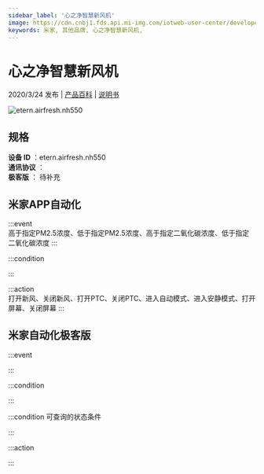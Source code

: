 ```yaml
---
sidebar_label: '心之净智慧新风机'
image: https://cdn.cnbj1.fds.api.mi-img.com/iotweb-user-center/developer_16790476882860PtQeMyC.png?GalaxyAccessKeyId=AKVGLQWBOVIRQ3XLEW&Expires=9223372036854775807&Signature=vGoBRErdsxSz/IiVWpOFjuqnEmY=
keywords: 米家, 其他品牌, 心之净智慧新风机, 
---
```

# 心之净智慧新风机

2020/3/24 发布 | [产品百科](https://home.mi.com/webapp/content/baike/product/index.html?model=etern.airfresh.nh550/) | [说明书](https://home.mi.com/views/introduction.html?model=etern.airfresh.nh550&region=cn)

![etern.airfresh.nh550](https://cdn.cnbj1.fds.api.mi-img.com/iotweb-user-center/developer_16790476882860PtQeMyC.png?GalaxyAccessKeyId=AKVGLQWBOVIRQ3XLEW&Expires=9223372036854775807&Signature=vGoBRErdsxSz/IiVWpOFjuqnEmY=)

## 规格  
> 
**设备 ID** ：etern.airfresh.nh550  
**通讯协议** ：  
**极客版**  ： 待补充 


## 米家APP自动化  

:::event  
高于指定PM2.5浓度、低于指定PM2.5浓度、高于指定二氧化碳浓度、低于指定二氧化碳浓度
:::

:::condition  

:::

:::action   
打开新风、关闭新风、打开PTC、关闭PTC、进入自动模式、进入安静模式、打开屏幕、关闭屏幕
:::

## 米家自动化极客版  

:::event  

:::

:::condition  

:::

:::condition 可查询的状态条件  

:::

:::action  

:::

        
